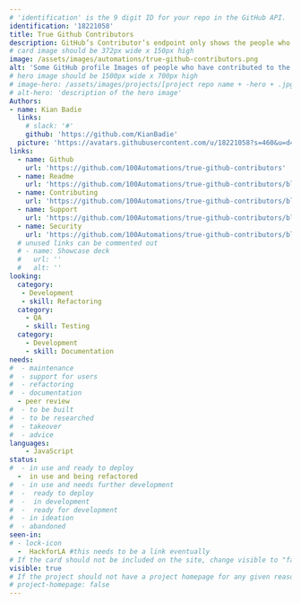 ```yaml
---
# 'identification' is the 9 digit ID for your repo in the GitHub API.
identification: '18221058'
title: True Github Contributors
description: GitHub’s Contributor’s endpoint only shows the people who put in pull requests. On cross functional teams that use GitHub to manage projects, contributions from non code contributors (Designers, Product/Project Managers, Business Analysts, Q/A testers, etc.) are represented by comments on issues. True GithHub Contributors delivers a consolidated list of who contributed and how many times. This code can be seen on Hack for LA’s project pages, where are contributors are represented by their GitHub Avatar in the Contributors section.
# card image should be 372px wide x 150px high
image: /assets/images/automations/true-github-contributors.png
alt: 'Some GitHub profile Images of people who have contributed to the hackforla.org website and titles under some names indicating Design, Product in uppercase text.'
# hero image should be 1500px wide x 700px high
# image-hero: /assets/images/projects/[project repo name + -hero + .jpg or .png]
# alt-hero: 'description of the hero image'
Authors:
- name: Kian Badie
  links:
    # slack: '#'
    github: 'https://github.com/KianBadie'
  picture: 'https://avatars.githubusercontent.com/u/18221058?s=460&u=d442eba72a29e66f5488b7451e4d4b3df9401938&v=4'
links: 
  - name: Github
    url: 'https://github.com/100Automations/true-github-contributors'
  - name: Readme
    url: 'https://github.com/100Automations/true-github-contributors/blob/mixin/readme.md'
  - name: Contributing
    url: 'https://github.com/100Automations/true-github-contributors/blob/mixin/CONTRIBUTING.md'
  - name: Support
    url: 'https://github.com/100Automations/true-github-contributors/blob/mixin/SUPPORT.md'
  - name: Security
    url: 'https://github.com/100Automations/true-github-contributors/blob/mixin/SECURITY.md'
  # unused links can be commented out
  # - name: Showcase deck
  #   url: ''
  #   alt: ''
looking:
  category: 
   - Development
   - skill: Refactoring
  category: 
    - QA
    - skill: Testing
  category: 
    - Development
    - skill: Documentation
needs: 
#  - maintenance
#  - support for users
#  - refactoring
#  - documentation
  - peer review
#  - to be built
#  - to be researched
#  - takeover
#  - advice
languages:
    - JavaScript
status:
#  - in use and ready to deploy
  -  in use and being refactored
#  - in use and needs further development
#  -  ready to deploy
#  -  in development
#  -  ready for development
#  - in ideation
#  - abandoned
seen-in:
# - lock-icon
  -  HackforLA #this needs to be a link eventually
# If the card should not be included on the site, change visible to "false"
visible: true
# If the project should not have a project homepage for any given reason, add the following line (uncommented):
# project-homepage: false
---
```

